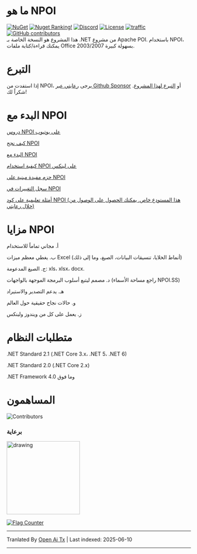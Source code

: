 ما هو NPOI
===================
[![NuGet](https://img.shields.io/nuget/dt/npoi)](https://www.nuget.org/packages/NPOI)
[![Nuget Ranking!](https://img.shields.io/badge/Nuget%20Ranking-268-red.svg)](https://github.com/nissl-lab/npoi/issues/1532)
[![Discord](https://img.shields.io/badge/Chat-Discord-d82679.svg?logo=discord&logoColor=white)](https://discord.gg/rABUseUHme)
[![License](https://img.shields.io/badge/License-Apache%202.0-blue.svg?style=flat-square&logo=Apache)](LICENSE)
[![traffic](https://api.segment.io/v1/pixel/track?data=ewogICJ3cml0ZUtleSI6ICJBV2NjaWd1UkhKODBuNkJ4WlI4cHRaRzBINzY0RmJObCIsCiAgInVzZXJJZCI6ICJ0b255cXVzIiwKICAiZXZlbnQiOiAiTlBPSSBIb21lcGFnZSIKfQ==
)](#)
<a href="https://github.com/nissl-lab/npoi/graphs/contributors">
    <img
      src="https://img.shields.io/github/contributors/nissl-lab/npoi?logo=github&label=contributors"
      alt="GitHub contributors"
    />
  </a>
<br />
هذا المشروع هو النسخة الخاصة بـ .NET من مشروع Apache POI. باستخدام NPOI، يمكنك قراءة/كتابة ملفات Office 2003/2007 بسهولة كبيرة.<br />

التبرع 
=========
إذا استفدت من NPOI، يرجى [رعايتي عبر Github Sponsor](https://github.com/sponsors/tonyqus) أو [التبرع لهذا المشروع](https://github.com/nissl-lab/npoi/discussions/923). شكراً لك!

البدء مع NPOI
============

[دروس NPOI على يوتيوب](https://github.com/nissl-lab/npoi-tutorial)

[كيف نجح NPOI](https://tonyqus.medium.com/how-npoi-succeeds-67ceb7333eb)

[البدء مع NPOI](https://github.com/nissl-lab/npoi/wiki/Getting-Started-with-NPOI)

[كيفية استخدام NPOI على لينكس](https://github.com/nissl-lab/npoi/wiki/How-to-use-NPOI-on-Linux)

[حزم مفيدة مبنية على NPOI](https://github.com/nissl-lab/npoi/wiki/ORM-on-NPOI)

[سجل التغييرات في NPOI](https://github.com/nissl-lab/npoi/wiki/Changelog)

[أمثلة تعليمية على كود NPOI (هذا المستودع خاص. يمكنك الحصول على الوصول من خلال رعايتي)](https://github.com/sponsors/tonyqus)

مزايا NPOI
=================
أ. مجاني تماماً للاستخدام

ب. يغطي معظم ميزات Excel (أنماط الخلايا، تنسيقات البيانات، الصيغ، وما إلى ذلك)

ج. الصيغ المدعومة: xls، xlsx، docx.

د. مصمم ليتبع أسلوب البرمجة الموجهة بالواجهات (راجع مساحة الأسماء NPOI.SS)

هـ. يدعم التصدير والاستيراد

و. حالات نجاح حقيقية حول العالم

ز. يعمل على كل من ويندوز ولينكس 

متطلبات النظام
===================
.NET Standard 2.1 (.NET Core 3.x، .NET 5، .NET 6)

.NET Standard 2.0 (.NET Core 2.x)

.NET Framework 4.0 وما فوق

المساهمون
===================
![Contributors](https://contrib.rocks/image?repo=nissl-lab/npoi)

### برعاية
<img src="https://github.com/user-attachments/assets/88dd41a5-9c25-43dd-ba6b-2f4f82b60ecc" alt="drawing" width="200"/>

<a href="https://info.flagcounter.com/bndt"><img src="https://s01.flagcounter.com/count/bndt/bg_FFFFFF/txt_000000/border_CCCCCC/columns_3/maxflags_20/viewers_0/labels_1/pageviews_1/flags_0/percent_0/" alt="Flag Counter" border="0"></a>


---

Tranlated By [Open Ai Tx](https://github.com/OpenAiTx/OpenAiTx) | Last indexed: 2025-06-10

---